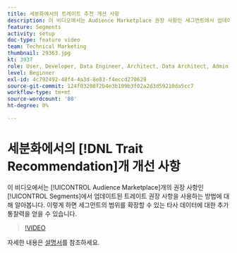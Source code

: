 ```yaml
---
title: 세분화에서의 트레이트 추천 개선 사항
description: 이 비디오에서는 Audience Marketplace 권장 사항인 세그먼트에서 업데이트된 트레이트 권장 사항을 사용하는 방법을 알아봅니다. 세그먼트의 범위를 확장할 수 있는 타사 데이터에 대한 추가 통찰력을 얻으십시오.
feature: Segments
activity: setup
doc-type: feature video
team: Technical Marketing
thumbnail: 29363.jpg
kt: 3937
role: User, Developer, Data Engineer, Architect, Data Architect, Admin, Leader
level: Beginner
exl-id: 4c792492-48f4-4a3d-8e83-f4eccd270629
source-git-commit: 124f03208f2b4e3b109b3f02a2d3d59210da5cc7
workflow-type: tm+mt
source-wordcount: '80'
ht-degree: 0%

---
```


# 세분화에서의 [!DNL Trait Recommendation]개 개선 사항

이 비디오에서는 [!UICONTROL Audience Marketplace]개의 권장 사항인 [!UICONTROL Segments]에서 업데이트된 트레이트 권장 사항을 사용하는 방법에 대해 알아봅니다. 이렇게 하면 세그먼트의 범위를 확장할 수 있는 타사 데이터에 대한 추가 통찰력을 얻을 수 있습니다.

>[!VIDEO](https://video.tv.adobe.com/v/29363/?quality=12)

자세한 내용은 [설명서](https://experienceleague.adobe.com/docs/audience-manager/user-guide/features/segments/trait-recommendations.html)를 참조하세요.
